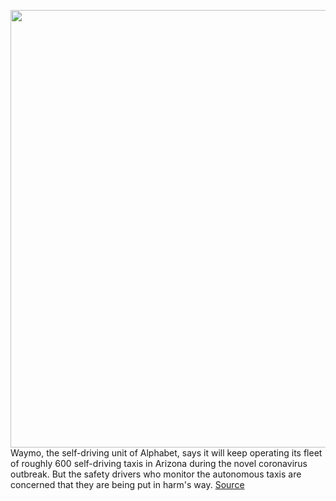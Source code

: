 <img src='https://cdn.vox-cdn.com/thumbor/wFfQcGGgoWnrY0ZwpFSeGTlckCQ=/0x0:2040x1360/1200x675/filters:focal(857x517:1183x843)/cdn.vox-cdn.com/uploads/chorus_image/image/66498351/acastro_200313_1777_Waymo_corona_0001.0.jpg' width='700px' /><br/>
Waymo, the self-driving unit of Alphabet, says it will keep operating its fleet of roughly 600 self-driving taxis in Arizona during the novel coronavirus outbreak. But the safety drivers who monitor the autonomous taxis are concerned that they are being put in harm's way.
<a href='https://www.theverge.com/2020/3/13/21178375/waymo-self-driving-car-coronavirus-covid19-intel-arizona'> Source <a/>
